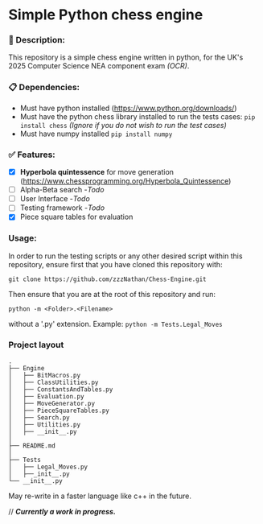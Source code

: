 # Simple Python chess engine

### :page_with_curl: Description:
This repository is a simple chess engine written in python, for the UK's 2025 Computer Science NEA component exam *(OCR)*.

### :clipboard: Dependencies:
- Must have python installed (https://www.python.org/downloads/)
- Must have the python chess library installed to run the tests cases: `pip install chess` *(Ignore if you do not wish to run the test cases)*
- Must have numpy installed `pip install numpy`

### :white_check_mark: Features:
- [x] __Hyperbola quintessence__ for move generation (https://www.chessprogramming.org/Hyperbola_Quintessence)
- [ ] Alpha-Beta search -*Todo* 
- [ ] User Interface -*Todo*
- [ ] Testing framework -*Todo*
- [x] Piece square tables for evaluation

### Usage:
In order to run the testing scripts or any other desired script within this repository, ensure first that you have cloned this repository with:
```
git clone https://github.com/zzzNathan/Chess-Engine.git
```
Then ensure that you are at the root of this repository and run:
```
python -m <Folder>.<Filename>
```
without a '.py' extension. Example: `python -m Tests.Legal_Moves`

### Project layout
```
.
├── Engine
│   ├── BitMacros.py
│   ├── ClassUtilities.py
│   ├── ConstantsAndTables.py
│   ├── Evaluation.py
│   ├── MoveGenerator.py
│   ├── PieceSquareTables.py
│   ├── Search.py
│   ├── Utilities.py
│   ├── __init__.py
│
├── README.md
│
├── Tests
│   ├── Legal_Moves.py
│   ├──_init__.py
└── __init__.py
```

May re-write in a faster language like c++ in the future.

//
__*Currently a work in progress.*__
